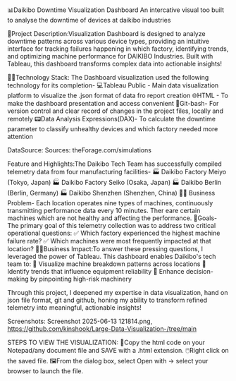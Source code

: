 📊Daikibo Downtime Visualization Dashboard
An intercative visual too built to analyse the downtime of devices at daikibo industries

📄Project Description:Visualization Dashboard is designed to analyze downtime patterns across various device types,
providing an intuitive interface for tracking failures happening in which factory, identifying trends, and optimizing machine performance for DAIKIBO Industries. 
Built with Tableau, this dashboard transforms complex data into actionable insights!

👩‍💻Technology Stack: The Dashboard visualization used the following technology for its completion-
💻Tableau Public - Main data visualization platform to visualize the .json format of data fro report creation
🌐HTML - To make the dashboard presentation and access convenient
🔗Git-bash- For version control and clear record of changes in the project files, locally and remotely 
📟Data Analysis Expressions(DAX)- To calculate the downtime parameter to classify unhealthy devices and which factory 
                                needed more attention

DataSource:
Sources: theForage.com/simulations

Feature and Highlights:The Daikibo Tech Team has successfully compiled telemetry data from four manufacturing facilities-
🏭 Daikibo Factory Meiyo (Tokyo, Japan)
🏭 Daikibo Factory Seiko (Osaka, Japan)
🏭 Daikibo Berlin (Berlin, Germany) 
🏭 Daikibo Shenzhen (Shenzhen, China)
⛓️‍💥  Business Problem- Each location operates nine types of machines, continuously transmitting performance data every 10 minutes. Ther eare certain machines which are not healthy and affecting the performance.
🎯Goals- The primary goal of this telemetry collection was to address two critical operational questions: ✅ Which factory experienced the highest machine failure rate? ✅ Which machines were most frequently impacted at that location?
👩‍💼Business Impact:To answer these pressing questions, I leveraged the power of Tableau. This dashboard enables Daikibo's tech team to: 
  🔹 Visualize machine breakdown patterns across locations 
  🔹 Identify trends that influence equipment reliability 
  🔹 Enhance decision-making by pinpointing high-risk machinery

Through this project, I deepened my expertise in data visualization, hand on json file format, git and github, honing my ability to transform refined telemetry into meaningful, actionable insights!

Screenshots: Screenshot 2025-06-13 121814.png,  https://github.com/kinshook/Large-Data-Visualization-/tree/main

STEPS TO VIEW THE VISUALIZATION:
📄Copy the html code on your Notepad/any document file and SAVE with a .html extension.
🖱️Right click on the saved file. 
🖼️From the dialog box, select Open with -> select your browser to launch the file.

